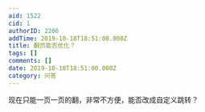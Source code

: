 ```yaml
---
aid: 1522
cid: 1
authorID: 2206
addTime: 2019-10-18T18:51:00.000Z
title: 翻页能否优化？
tags: []
comments: []
date: 2019-10-18T18:51:00.000Z
category: 问答
---
```


现在只能一页一页的翻，非常不方便，能否改成自定义跳转？
